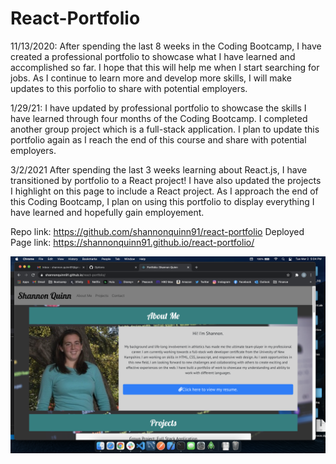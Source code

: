 # React-Portfolio

11/13/2020:
After spending the last 8 weeks in the Coding Bootcamp, I have created a professional portfolio to showcase what I have learned and accomplished so far. I hope that this will help me when I start searching for jobs. As I continue to learn more and develop more skills, I will make updates to this porfolio to share with potential employers. 

1/29/21:
I have updated by professional portfolio to showcase the skills I have learned through four months of the Coding Bootcamp. I completed another group project which is a full-stack application. I plan to update this portfolio again as I reach the end of this course and share with potential employers. 

3/2/2021
After spending the last 3 weeks learning about React.js, I have transitioned by portfolio to a React project! I have also updated the projects I highlight on this page to include a React project. As I approach the end of this Coding Bootcamp, I plan on using this portfolio to display everything I have learned and hopefully gain employement.

Repo link: https://github.com/shannonquinn91/react-portfolio
Deployed Page link: https://shannonquinn91.github.io/react-portfolio/

![screenshot](./src/assets/screenshot-portfolio.png)